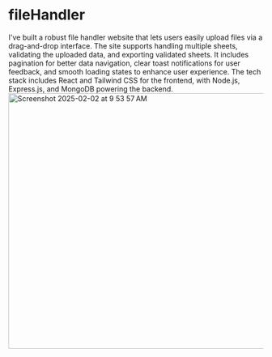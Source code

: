 # fileHandler


I've built a robust file handler website that lets users easily upload files via a drag-and-drop interface. The site supports handling multiple sheets, validating the uploaded data, and exporting validated sheets. It includes pagination for better data navigation, clear toast notifications for user feedback, and smooth loading states to enhance user experience. The tech stack includes React and Tailwind CSS for the frontend, with Node.js, Express.js, and MongoDB powering the backend.
<img width="505" alt="Screenshot 2025-02-02 at 9 53 57 AM" src="https://github.com/user-attachments/assets/6c62e6b7-819f-4fa6-9f72-81e193f84e06" />
